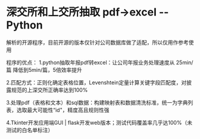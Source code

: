# 深交所和上交所抽取  pdf->excel --Python
解析的开源程序，目前开源的版本仅针对公司数据库做了适配，所以仅用作参考使用

程序的优点：
1.python抽取年报pdf转excel：让公司年报业务处理速度从 25min/篇 降低到5min/篇，5倍效率提升

2.匹配方式：正则化确定表格位置，Levenshtein定量计算关键字段匹配度，对披露规范的上深交所正确率达到100%

3.处理pdf（表格和文本）和sql数据：构建映射表和数据清洗标准，统一为字典列表，选取最大可能性“id"，精度高且规则性强

4.Tkinter开发应用端GUI  | flask开发web版本；测试代码覆盖率几乎达100%（未测试的白名单标注）
